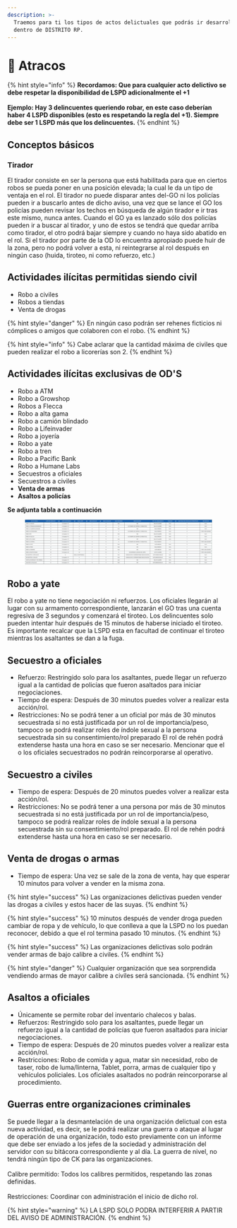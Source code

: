 ```yaml
---
description: >-
  Traemos para ti los tipos de actos delictuales que podrás ir desarrollando
  dentro de DISTRITO RP.
---
```


# 💸 Atracos

{% hint style="info" %}
**Recordamos: Que para cualquier acto delictivo se debe respetar la disponibilidad de LSPD adicionalmente el +1**\
\
**Ejemplo: Hay 3 delincuentes queriendo robar, en este caso deberían haber 4 LSPD disponibles (esto es respetando la regla del +1). Siempre debe ser 1 LSPD más que los delincuentes.**
{% endhint %}

## Conceptos básicos

### Tirador

El tirador consiste en ser la persona que está habilitada para que en ciertos robos se pueda poner en una posición elevada; la cual le da un tipo de ventaja en el rol. El tirador no puede disparar antes del-GO ni los policías pueden ir a buscarlo antes de dicho aviso, una vez que se lance el GO los policías pueden revisar los techos en búsqueda de algún tirador e ir tras este mismo, nunca antes. Cuando el GO ya es lanzado sólo dos policías pueden ir a buscar al tirador, y uno de estos se tendrá que quedar arriba como tirador, el otro podrá bajar siempre y cuando no haya sido abatido en el rol. Si el tirador por parte de la OD lo encuentra apropiado puede huir de la zona, pero no podrá volver a esta, ni reintegrarse al rol después en ningún caso (huida, tiroteo, ni como refuerzo, etc.)

## Actividades ilícitas permitidas siendo civil

* Robo a civiles
* Robos a tiendas
* Venta de drogas

{% hint style="danger" %}
En ningún caso podrán ser rehenes ficticios ni cómplices o amigos que colaboren con el robo.
{% endhint %}

{% hint style="info" %}
Cabe aclarar que la cantidad máxima de civiles que pueden realizar el robo a licorerías son 2.
{% endhint %}

## Actividades ilícitas exclusivas de OD'S

* Robo a ATM
* Robo a Growshop
* Robos a Flecca
* Robo a alta gama
* Robo a camión blindado
* Robo a Lifeinvader
* Robo a joyería
* Robo a yate
* Robo a tren
* Robo a Pacific Bank
* Robo a Humane Labs
* Secuestros a oficiales
* Secuestros a civiles
* **Venta  de armas**
* **Asaltos a policías**

**Se adjunta tabla a continuación**

<figure><img src="../../.gitbook/assets/image (3).png" alt=""><figcaption></figcaption></figure>

## Robo a yate

El robo a yate no tiene negociación ni refuerzos. Los oficiales llegarán al lugar con su armamento correspondiente, lanzarán el GO tras una cuenta regresiva de 3 segundos y comenzará el tiroteo. Los delincuentes solo pueden intentar huir después de 15 minutos de haberse iniciado el tiroteo. Es importante recalcar que la LSPD esta en facultad de continuar el tiroteo mientras los asaltantes se dan a la fuga.

## Secuestro a oficiales

* Refuerzo: Restringido solo para los asaltantes, puede llegar un refuerzo igual a la cantidad de policías que fueron asaltados para iniciar negociaciones.
* Tiempo de espera: Después de 30 minutos puedes volver a realizar esta acción/rol.
* Restricciones: No se podrá tener a un oficial por más de 30 minutos secuestrada si no está justificada por un rol de importancia/peso, tampoco se podrá realizar roles de índole sexual a la persona secuestrada sin su consentimiento/rol preparado El rol de rehén podrá extenderse hasta una hora en caso se ser necesario. Mencionar que el o los oficiales secuestrados no podrán reincorporarse al operativo.

## Secuestro a civiles

* Tiempo de espera: Después de 20 minutos puedes volver a realizar esta acción/rol.
* Restricciones: No se podrá tener a una persona por más de 30 minutos secuestrada si no está justificada por un rol de importancia/peso, tampoco se podrá realizar roles de índole sexual a la persona secuestrada sin su consentimiento/rol preparado. El rol de rehén podrá extenderse hasta una hora en caso se ser necesario.

## **Venta de drogas o armas**

* Tiempo de espera: Una vez se sale de la zona de venta, hay que esperar 10 minutos para volver a vender en la misma zona.

{% hint style="success" %}
Las organizaciones delictivas pueden vender las drogas a civiles y estos hacer de las suyas.
{% endhint %}

{% hint style="success" %}
10 minutos después de vender droga pueden cambiar de ropa y de vehículo, lo que conlleva a que la LSPD no los puedan reconocer, debido a que el rol termina pasado 10 minutos.&#x20;
{% endhint %}

{% hint style="success" %}
Las organizaciones delictivas solo podrán vender armas de bajo calibre a civiles.
{% endhint %}

{% hint style="danger" %}
Cualquier organización que sea sorprendida vendiendo armas de mayor calibre a civiles será sancionada.
{% endhint %}

## **Asaltos a oficiales**

* Únicamente se permite robar del inventario chalecos y balas.&#x20;
* Refuerzos: Restringido solo para los asaltantes, puede llegar un refuerzo igual a la cantidad de policías que fueron asaltados para iniciar negociaciones.
* Tiempo de espera: Después de 20 minutos puedes volver a realizar esta acción/rol.
* Restricciones: Robo de comida y agua, matar sin necesidad, robo de taser, robo de luma/linterna, Tablet, porra, armas de cualquier tipo y vehículos policiales. Los oficiales asaltados no podrán reincorporarse al procedimiento.

## Guerras entre organizaciones criminales

Se puede llegar a la desmantelación de una organización delictual con esta nueva actividad, es decir, se le podrá realizar una guerra o ataque al lugar de operación de una organización, todo esto previamente con un informe que debe ser enviado a los jefes de la sociedad y administración del servidor con su bitácora correspondiente y al día. La guerra de nivel, no tendrá ningún tipo de CK para las organizaciones. \
\
Calibre permitido: Todos los calibres permitidos, respetando las zonas definidas.\
\
Restricciones: Coordinar con administración el inicio de dicho rol.&#x20;

{% hint style="warning" %}
LA LSPD SOLO PODRA INTERFERIR A PARTIR DEL AVISO DE ADMINISTRACIÓN.
{% endhint %}

